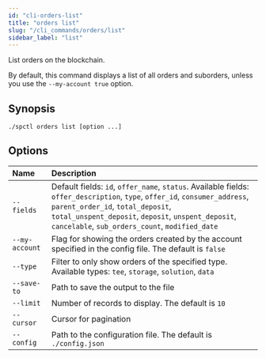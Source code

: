 ```yaml
---
id: "cli-orders-list"
title: "orders list"
slug: "/cli_commands/orders/list"
sidebar_label: "list"
---
```


List orders on the blockchain.

By default, this command displays a list of all orders and suborders, unless you use the `--my-account true` option.

## Synopsis

```
./spctl orders list [option ...]
```

## Options

|**Name**|**Description**|
| :- | :- |
|`--fields`|Default fields: `id`, `offer_name`, `status`. Available fields: `offer_description`, `type`, `offer_id`, `consumer_address`, `parent_order_id`, `total_deposit`, `total_unspent_deposit`, `deposit`, `unspent_deposit`, `cancelable`, `sub_orders_count`, `modified_date`|
|`--my-account`|Flag for showing the orders created by the account specified in the config file. The default is `false`|
|`--type`|Filter to only show orders of the specified type. Available types: `tee`, `storage`, `solution`, `data`|
|`--save-to`| Path to save the output to the file|
|`--limit`|Number of records to display. The default is `10`|
|`--cursor`|Cursor for pagination|
|`--config`|Path to the configuration file. The default is `./config.json`|
